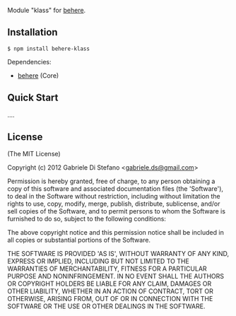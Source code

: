
  Module "klass" for [behere](http://github.com/behere/behere).

## Installation

    $ npm install behere-klass

  Dependencies:

  * [behere](http://github.com/behere/behere) (Core)

## Quick Start

 ....


## License 

(The MIT License)

Copyright (c) 2012 Gabriele Di Stefano &lt;gabriele.ds@gmail.com&gt;

Permission is hereby granted, free of charge, to any person obtaining
a copy of this software and associated documentation files (the
'Software'), to deal in the Software without restriction, including
without limitation the rights to use, copy, modify, merge, publish,
distribute, sublicense, and/or sell copies of the Software, and to
permit persons to whom the Software is furnished to do so, subject to
the following conditions:

The above copyright notice and this permission notice shall be
included in all copies or substantial portions of the Software.

THE SOFTWARE IS PROVIDED 'AS IS', WITHOUT WARRANTY OF ANY KIND,
EXPRESS OR IMPLIED, INCLUDING BUT NOT LIMITED TO THE WARRANTIES OF
MERCHANTABILITY, FITNESS FOR A PARTICULAR PURPOSE AND NONINFRINGEMENT.
IN NO EVENT SHALL THE AUTHORS OR COPYRIGHT HOLDERS BE LIABLE FOR ANY
CLAIM, DAMAGES OR OTHER LIABILITY, WHETHER IN AN ACTION OF CONTRACT,
TORT OR OTHERWISE, ARISING FROM, OUT OF OR IN CONNECTION WITH THE
SOFTWARE OR THE USE OR OTHER DEALINGS IN THE SOFTWARE.